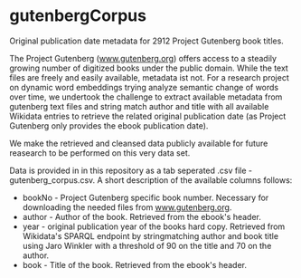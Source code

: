 # gutenbergCorpus
Original publication date metadata for 2912 Project Gutenberg book titles.

The Project Gutenberg (www.gutenberg.org) offers access to a steadily growing number of digitized books under the public domain. While the text files are freely and easily available, metadata ist not. For a research project on dynamic word embeddings trying analyze semantic change of words over time, we undertook the challenge to extract available metadata from gutenberg text files and string match author and title with all available Wikidata entries to retrieve the related original publication date (as Project Gutenberg only provides the ebook publication date).

We make the retrieved and cleansed data publicly available for future reasearch to be performed on this very data set.

Data is provided in in this repository as a tab seperated .csv file - gutenberg_corpus.csv. A short description of the available columns follows:

- bookNo - Project Gutenberg specific book number. Necessary for downloading the needed files from www.gutenberg.org.
- author - Author of the book. Retrieved from the ebook's header.
- year - original publication year of the books hard copy. Retrieved from Wikidata's SPARQL endpoint by stringmatching author and book title using Jaro Winkler with a threshold of 90 on the title and 70 on the author. 
- book - Title of the book. Retrieved from the ebook's header.
